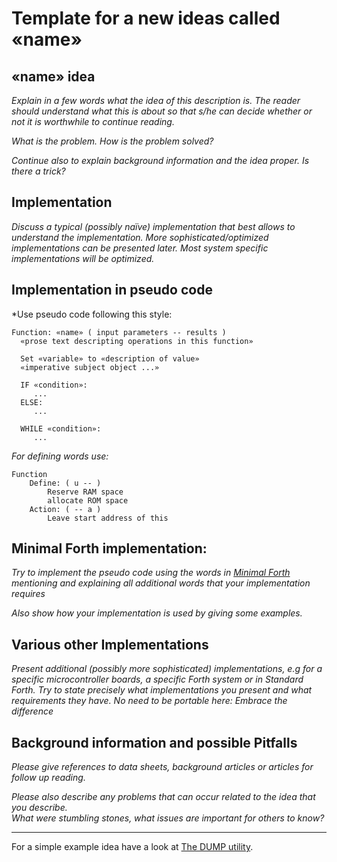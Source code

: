 # Template for a new ideas called «name»

## «name» idea

*Explain in a few words what the idea of this description is.*
*The reader should understand what this is about so that s/he can decide whether or not it is worthwhile to continue reading.*

*What is the problem. How is the problem solved?*

*Continue also to explain background information and the idea proper. Is there a trick?* 

## Implementation

*Discuss a typical (possibly naïve) implementation that best allows to understand the implementation.* 
*More sophisticated/optimized implementations can be presented later. Most system specific implementations will be optimized.*

## Implementation in pseudo code

*Use pseudo code following this style:
```
Function: «name» ( input parameters -- results )
  «prose text descripting operations in this function»
 
  Set «variable» to «description of value»
  «imperative subject object ...»
  
  IF «condition»:
     ...
  ELSE:
     ...
  
  WHILE «condition»:
     ...
```
*For defining words use:*
```
Function  
	Define: ( u -- )
		Reserve RAM space 
		allocate ROM space 
	Action: ( -- a )
		Leave start address of this 
```

## Minimal Forth implementation:

*Try to implement the pseudo code using the words in [Minimal Forth](http://www.euroforth.org/ef15/papers/knaggs.pdf) mentioning and explaining all additional words that
your implementation requires*

*Also show how your implementation is used by giving some examples.*


## Various other Implementations

*Present additional (possibly more sophisticated) implementations, e.g for a specific microcontroller boards, a specific Forth system or in Standard Forth.*
*Try to state precisely what implementations you present and what requirements they have. No need to be portable here: Embrace the difference*

## Background information and possible Pitfalls

*Please give references to data sheets, background articles or articles for follow up reading.*

*Please also describe any problems that can occur related to the idea that you describe.*  
*What were stumbling stones, what issues are important for others to know?*


--- 

For a simple example idea have a look at [The DUMP utility](https://github.com/embeddingforth/System-Software/dump).
